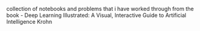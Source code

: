 collection of notebooks and problems that i have worked through 
from the book - Deep Learning Illustrated: A Visual, Interactive
Guide to Artificial Intelligence
Krohn
